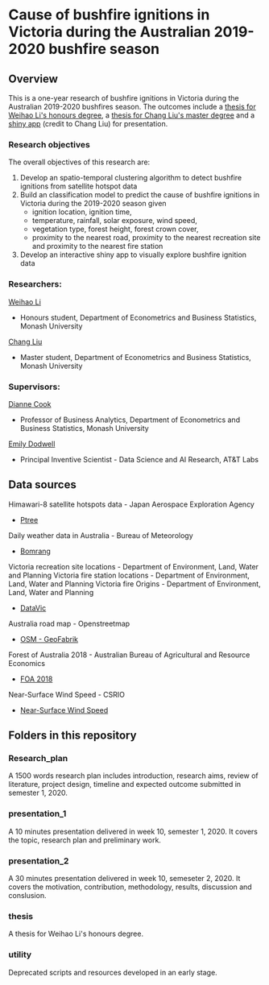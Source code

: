 # Cause of bushfire ignitions in Victoria during the Australian 2019-2020 bushfire season

## Overview

This is a one-year research of bushfire ignitions in Victoria during the Australian 2019-2020 bushfires season. The outcomes include a [thesis for Weihao Li's honours degree](https://github.com/TengMCing/bushfire-paper/tree/master/thesis), a [thesis for Chang Liu's master degree](https://github.com/timtam3/Bushfire/tree/master/thesis) and a [shiny app](https://github.com/timtam3/Bushfire/tree/master/VICfire) (credit to Chang Liu) for presentation. 

### Research objectives

The overall objectives of this research are:

1. Develop an spatio-temporal clustering algorithm to detect bushfire ignitions from satellite hotspot data
2. Build an classification model to predict the cause of bushfire ignitions in Victoria during the 2019-2020 season given 
    - ignition location, ignition time, 
    - temperature, rainfall, solar exposure, wind speed,
    - vegetation type, forest height, forest crown cover,
    - proximity to the nearest road, proximity to the nearest recreation site and proximity to the nearest fire station
3. Develop an interactive shiny app to visually explore bushfire ignition data

### Researchers:

[Weihao Li](https://github.com/TengMCing)
- Honours student, Department of Econometrics and Business Statistics, Monash University

[Chang Liu](https://github.com/timtam3)
- Master student, Department of Econometrics and Business Statistics, Monash University

### Supervisors:

[Dianne Cook](https://github.com/dicook)
- Professor of Business Analytics, Department of Econometrics and Business Statistics, Monash University

[Emily Dodwell](https://github.com/emdodwell)
- Principal Inventive Scientist - Data Science and AI Research, AT&T Labs

## Data sources

Himawari-8 satellite hotspots data - Japan Aerospace Exploration Agency 

- [Ptree](https://www.eorc.jaxa.jp/ptree/index.html)

Daily weather data in Australia - Bureau of Meteorology

- [Bomrang](https://github.com/ropensci/bomrang)

Victoria recreation site locations - Department of Environment, Land, Water and Planning
Victoria fire station locations - Department of Environment, Land, Water and Planning
Victoria fire Origins - Department of Environment, Land, Water and Planning

- [DataVic](https://www.data.vic.gov.au/)

Australia road map - Openstreetmap

- [OSM - GeoFabrik](http://download.geofabrik.de/australia-oceania.html)

Forest of Australia 2018 - Australian Bureau of Agricultural and Resource Economics

- [FOA 2018](https://www.agriculture.gov.au/abares/forestsaustralia/forest-data-maps-and-tools/spatial-data/forest-cover)

Near-Surface Wind Speed - CSRIO

- [Near-Surface Wind Speed](https://data.csiro.au/dap/landingpage?pid=csiro%3AWind_Speed)

## Folders in this repository

### Research_plan

A 1500 words research plan includes introduction, research aims, review of literature, project design, timeline and expected outcome submitted in semester 1, 2020.

### presentation_1

A 10 minutes presentation delivered in week 10, semester 1, 2020. It covers the topic, research plan and preliminary work.

### presentation_2

A 30 minutes presentation delivered in week 10, semeseter 2, 2020. It covers the motivation, contribution, methodology, results, discussion and conslusion.

### thesis

A thesis for Weihao Li's honours degree.

### utility

Deprecated scripts and resources developed in an early stage.

